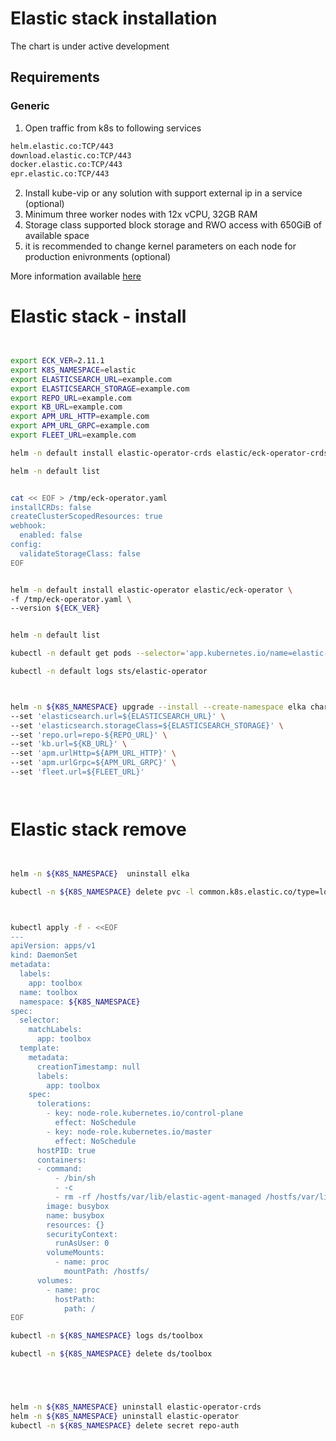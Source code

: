 <!-- START doctoc -->
<!-- END doctoc -->

# Elastic stack installation

The chart is under active development

## Requirements

### Generic

1. Open traffic from k8s to following services

```bash
helm.elastic.co:TCP/443
download.elastic.co:TCP/443
docker.elastic.co:TCP/443
epr.elastic.co:TCP/443
```

2. Install kube-vip or any solution with support external ip in a service (optional)
3. Minimum three worker nodes with 12x vCPU, 32GB RAM
4. Storage class supported block storage and RWO access with 650GiB of available space
5. it is recommended to change kernel parameters on each node for production enivronments (optional)

More information available [here](https://www.elastic.co/guide/en/cloud-on-k8s/current/k8s-virtual-memory.html)


# Elastic stack - install

```bash


export ECK_VER=2.11.1
export K8S_NAMESPACE=elastic
export ELASTICSEARCH_URL=example.com
export ELASTICSEARCH_STORAGE=example.com
export REPO_URL=example.com
export KB_URL=example.com
export APM_URL_HTTP=example.com
export APM_URL_GRPC=example.com
export FLEET_URL=example.com

helm -n default install elastic-operator-crds elastic/eck-operator-crds --version ${ECK_VER}

helm -n default list


cat << EOF > /tmp/eck-operator.yaml
installCRDs: false
createClusterScopedResources: true
webhook:
  enabled: false
config:
  validateStorageClass: false
EOF


helm -n default install elastic-operator elastic/eck-operator \
-f /tmp/eck-operator.yaml \
--version ${ECK_VER}


helm -n default list

kubectl -n default get pods --selector='app.kubernetes.io/name=elastic-operator'

kubectl -n default logs sts/elastic-operator



helm -n ${K8S_NAMESPACE} upgrade --install --create-namespace elka charts/elastic/1.0.0/ \
--set 'elasticsearch.url=${ELASTICSEARCH_URL}' \
--set 'elasticsearch.storageClass=${ELASTICSEARCH_STORAGE}' \
--set 'repo.url=repo-${REPO_URL}' \
--set 'kb.url=${KB_URL}' \
--set 'apm.urlHttp=${APM_URL_HTTP}' \
--set 'apm.urlGrpc=${APM_URL_GRPC}' \
--set 'fleet.url=${FLEET_URL}'




````

# Elastic stack remove


```bash


helm -n ${K8S_NAMESPACE}  uninstall elka

kubectl -n ${K8S_NAMESPACE} delete pvc -l common.k8s.elastic.co/type=logstash



kubectl apply -f - <<EOF
---
apiVersion: apps/v1
kind: DaemonSet
metadata:
  labels:
    app: toolbox
  name: toolbox
  namespace: ${K8S_NAMESPACE}
spec:
  selector:
    matchLabels:
      app: toolbox
  template:
    metadata:
      creationTimestamp: null
      labels:
        app: toolbox
    spec:
      tolerations:
        - key: node-role.kubernetes.io/control-plane
          effect: NoSchedule
        - key: node-role.kubernetes.io/master
          effect: NoSchedule
      hostPID: true
      containers:
      - command:
          - /bin/sh
          - -c
          - rm -rf /hostfs/var/lib/elastic-agent-managed /hostfs/var/lib/${K8S_NAMESPACE} /hostfs/var/lib/elastic-agent; ls /hostfs/var/lib
        image: busybox
        name: busybox
        resources: {}
        securityContext:
          runAsUser: 0
        volumeMounts:
          - name: proc
            mountPath: /hostfs/
      volumes:
        - name: proc
          hostPath:
            path: /
EOF

kubectl -n ${K8S_NAMESPACE} logs ds/toolbox

kubectl -n ${K8S_NAMESPACE} delete ds/toolbox





helm -n ${K8S_NAMESPACE} uninstall elastic-operator-crds
helm -n ${K8S_NAMESPACE} uninstall elastic-operator
kubectl -n ${K8S_NAMESPACE} delete secret repo-auth


```
